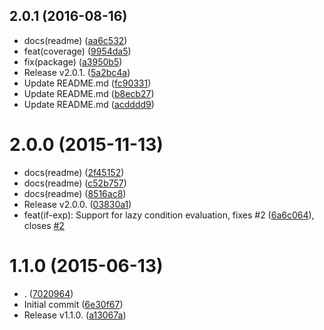 <a name="2.0.1"></a>
## 2.0.1 (2016-08-16)

* docs(readme) ([aa6c532](https://github.com/FGRibreau/iff/commit/aa6c532))
* feat(coverage) ([9954da5](https://github.com/FGRibreau/iff/commit/9954da5))
* fix(package) ([a3950b5](https://github.com/FGRibreau/iff/commit/a3950b5))
* Release v2.0.1. ([5a2bc4a](https://github.com/FGRibreau/iff/commit/5a2bc4a))
* Update README.md ([fc90331](https://github.com/FGRibreau/iff/commit/fc90331))
* Update README.md ([b8ecb27](https://github.com/FGRibreau/iff/commit/b8ecb27))
* Update README.md ([acdddd9](https://github.com/FGRibreau/iff/commit/acdddd9))



<a name="2.0.0"></a>
# 2.0.0 (2015-11-13)

* docs(readme) ([2f45152](https://github.com/FGRibreau/iff/commit/2f45152))
* docs(readme) ([c52b757](https://github.com/FGRibreau/iff/commit/c52b757))
* docs(readme) ([8516ac8](https://github.com/FGRibreau/iff/commit/8516ac8))
* Release v2.0.0. ([03830a1](https://github.com/FGRibreau/iff/commit/03830a1))
* feat(if-exp): Support for lazy condition evaluation, fixes #2 ([6a6c064](https://github.com/FGRibreau/iff/commit/6a6c064)), closes [#2](https://github.com/FGRibreau/iff/issues/2)



<a name="1.1.0"></a>
# 1.1.0 (2015-06-13)

* . ([7020964](https://github.com/FGRibreau/iff/commit/7020964))
* Initial commit ([6e30f67](https://github.com/FGRibreau/iff/commit/6e30f67))
* Release v1.1.0. ([a13067a](https://github.com/FGRibreau/iff/commit/a13067a))



